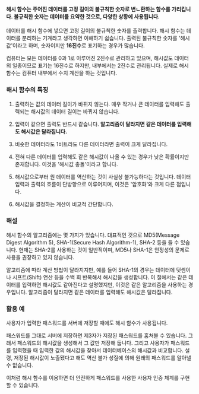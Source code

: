 #### 해시 함수는 주어진 데이터를 고정 길이의 불규칙한 숫자로 변ㄴ환하는 함수를 가리킵니다. 불규칙한 숫자는 데이터를 요약한 것으로, 다양한 상황에 사용됩니다.

데이터를 해시 함수에 넣으면 고정 길이의 불규칙한 숫자를 출력합니다. 해시 함수는 데이터를 분리하는 기계라고 생각하면 이해하기 쉽습니다.
출력된 불규칙한 숫자를 '해시값'이라고 하며, 숫자이지만 **16진수**로 표기하는 경우가 많습니다.

컴퓨터는 모든 데이터를 0과 1로 이루어진 2진수로 관리하고 있으며, 해시값도 데이터의 일종이므로 표기는 16진수로 하지만, 내부에서는 2진수로 관리됩니다. 실제로 해시 함수는 컴퓨터 내부에서 수치 계산을 하는 것입니다.

### 해시 함수의 특징

1. 출력하는 값의 데이터 길이가 바뀌지 않는다. 매우 작거나 큰 데이터를 입력해도 출력되는 해시값의 데이터 길이는 바뀌지 않습니다.

2. 입력이 같으면 출력도 반드시 같습니다. **알고리즘이 달라지면 같은 데이터를 입력해도 해시값은 달라집니다.**

3. 비슷한 데이터라도 1비트라도 다른 데이터라면 출력이 크게 달라집니다.

4. 전혀 다른 데이터를 입력해도 같은 해시값이 나올 수 있는 경우가 낮은 확률이지만 존재합니다. 이것을 '해시값 충돌'이라고 합니다.

5. 해시값으로부터 원 데이터를 역산하는 것이 사실상 불가능하다는 것입니다. 데이터 입력과 출력의 흐름이 단방향으로 이루어지며, 이것은 '암호화'와 크게 다른 점입니다.

6. 해시값을 결정하는 계산이 비교적 간단합니다.

### 해설

해시 함수의 알고리즘에는 몇 가지가 있습니다. 대표적인 것으로 MD5(Message Digest Algorithm 5), SHA-1(Secure Hash Algorithm-1), SHA-2 등을 들 수 있습니다. 현재는 SHA-2를 사용하는 것이 일반적이며, MD5나 SHA-1은 안정성의 문제로 사용을 권장하고 있지 않습니다.

알고리즘에 따라 계산 방법이 달라지지만, 예를 들어 SHA-1의 경우는 데이터에 덧셈이나 시프트(Shift) 연산 등을 수백 회 반복해서 해시값을 생성합니다. 이 절에서는 같은 데이터를 입력하면
해시값도 같아진다고 설명했지만, 이것은 같은 알고리즘을 사용하는 경우입니다. 알고리즘이 달라지면 같은 데이터를 입력해도 해시값은 달라집니다.

### 활용 예

사용자가 입력한 패스워드를 서버에 저장할 때에도 해시 함수가 사용됩니다.

패스워드를 그대로 서버에 저장하면 제3자가 저장된 패스워드를 훔쳐볼 수 있습니다. 그래서 패스워드의 해시값을 생성해서 그 값만 저장해 둡니다. 그리고 사용자가 패스워드를 입력했을 때 입력한 값의 해시값을 찾아서 데이터베이스의 해시값과 비교합니다.
설령, 저장된 해시값이 노출됐다고 해도 역산 불가 성질에 의해 원래의 패스워드를 알아낼 수 없습니다.

이처럼 해시 함수를 이용하면 더 안전하게 패스워드를 사용한 사용자 인증 체계를 구현할 수 있습니다.
